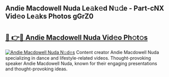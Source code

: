 ## Andie Macdowell Nuda Le𝚊k𝚎d N𝚞𝚍e - Part-cNX Vid𝚎o Le𝚊ks Photos gGrZ0

# <h2><a href="http://fbcry4.evod.top/?m=Andie+Macdowell+Nuda">🔗 👉🔴 Andie Macdowell Nuda Vid𝚎o Ph𝚘t𝚘s</a></h2>

[![Andie Macdowell Nuda N𝚞d𝚎s](https://i.imgur.com/8V9OHl7.gif)](http://fbcry4.evod.top/?m=Andie+Macdowell+Nuda)
Content creator Andie Macdowell Nuda specializing in dance and lifestyle-related videos. Thought-provoking speaker Andie Macdowell Nuda, known for their engaging presentations and thought-provoking ideas. 
